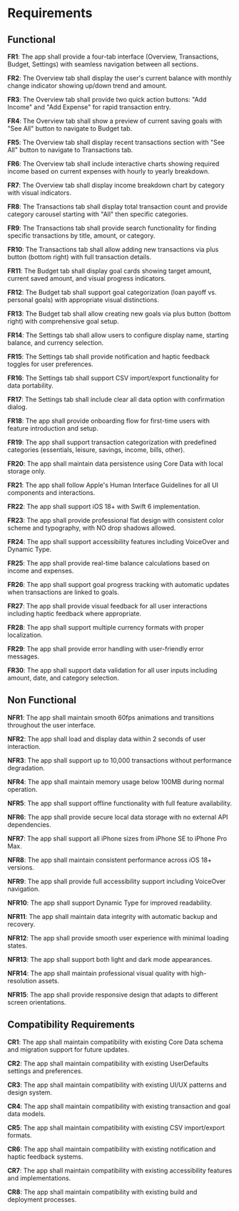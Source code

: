 # Requirements

## Functional

**FR1**: The app shall provide a four-tab interface (Overview, Transactions, Budget, Settings) with seamless navigation between all sections.

**FR2**: The Overview tab shall display the user's current balance with monthly change indicator showing up/down trend and amount.

**FR3**: The Overview tab shall provide two quick action buttons: "Add Income" and "Add Expense" for rapid transaction entry.

**FR4**: The Overview tab shall show a preview of current saving goals with "See All" button to navigate to Budget tab.

**FR5**: The Overview tab shall display recent transactions section with "See All" button to navigate to Transactions tab.

**FR6**: The Overview tab shall include interactive charts showing required income based on current expenses with hourly to yearly breakdown.

**FR7**: The Overview tab shall display income breakdown chart by category with visual indicators.

**FR8**: The Transactions tab shall display total transaction count and provide category carousel starting with "All" then specific categories.

**FR9**: The Transactions tab shall provide search functionality for finding specific transactions by title, amount, or category.

**FR10**: The Transactions tab shall allow adding new transactions via plus button (bottom right) with full transaction details.

**FR11**: The Budget tab shall display goal cards showing target amount, current saved amount, and visual progress indicators.

**FR12**: The Budget tab shall support goal categorization (loan payoff vs. personal goals) with appropriate visual distinctions.

**FR13**: The Budget tab shall allow creating new goals via plus button (bottom right) with comprehensive goal setup.

**FR14**: The Settings tab shall allow users to configure display name, starting balance, and currency selection.

**FR15**: The Settings tab shall provide notification and haptic feedback toggles for user preferences.

**FR16**: The Settings tab shall support CSV import/export functionality for data portability.

**FR17**: The Settings tab shall include clear all data option with confirmation dialog.

**FR18**: The app shall provide onboarding flow for first-time users with feature introduction and setup.

**FR19**: The app shall support transaction categorization with predefined categories (essentials, leisure, savings, income, bills, other).

**FR20**: The app shall maintain data persistence using Core Data with local storage only.

**FR21**: The app shall follow Apple's Human Interface Guidelines for all UI components and interactions.

**FR22**: The app shall support iOS 18+ with Swift 6 implementation.

**FR23**: The app shall provide professional flat design with consistent color scheme and typography, with NO drop shadows allowed.

**FR24**: The app shall support accessibility features including VoiceOver and Dynamic Type.

**FR25**: The app shall provide real-time balance calculations based on income and expenses.

**FR26**: The app shall support goal progress tracking with automatic updates when transactions are linked to goals.

**FR27**: The app shall provide visual feedback for all user interactions including haptic feedback where appropriate.

**FR28**: The app shall support multiple currency formats with proper localization.

**FR29**: The app shall provide error handling with user-friendly error messages.

**FR30**: The app shall support data validation for all user inputs including amount, date, and category selection.

## Non Functional

**NFR1**: The app shall maintain smooth 60fps animations and transitions throughout the user interface.

**NFR2**: The app shall load and display data within 2 seconds of user interaction.

**NFR3**: The app shall support up to 10,000 transactions without performance degradation.

**NFR4**: The app shall maintain memory usage below 100MB during normal operation.

**NFR5**: The app shall support offline functionality with full feature availability.

**NFR6**: The app shall provide secure local data storage with no external API dependencies.

**NFR7**: The app shall support all iPhone sizes from iPhone SE to iPhone Pro Max.

**NFR8**: The app shall maintain consistent performance across iOS 18+ versions.

**NFR9**: The app shall provide full accessibility support including VoiceOver navigation.

**NFR10**: The app shall support Dynamic Type for improved readability.

**NFR11**: The app shall maintain data integrity with automatic backup and recovery.

**NFR12**: The app shall provide smooth user experience with minimal loading states.

**NFR13**: The app shall support both light and dark mode appearances.

**NFR14**: The app shall maintain professional visual quality with high-resolution assets.

**NFR15**: The app shall provide responsive design that adapts to different screen orientations.

## Compatibility Requirements

**CR1**: The app shall maintain compatibility with existing Core Data schema and migration support for future updates.

**CR2**: The app shall maintain compatibility with existing UserDefaults settings and preferences.

**CR3**: The app shall maintain compatibility with existing UI/UX patterns and design system.

**CR4**: The app shall maintain compatibility with existing transaction and goal data models.

**CR5**: The app shall maintain compatibility with existing CSV import/export formats.

**CR6**: The app shall maintain compatibility with existing notification and haptic feedback systems.

**CR7**: The app shall maintain compatibility with existing accessibility features and implementations.

**CR8**: The app shall maintain compatibility with existing build and deployment processes.
